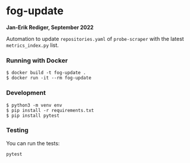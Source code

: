 # fog-update
__Jan-Erik Rediger, September 2022__

Automation to update `repositories.yaml` of `probe-scraper` with the latest `metrics_index.py` list.

### Running with Docker

```
$ docker build -t fog-update .
$ docker run -it --rm fog-update
```

### Development

```
$ python3 -m venv env
$ pip install -r requirements.txt
$ pip install pytest
```

### Testing

You can run the tests:

```
pytest
```
